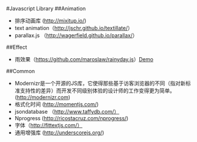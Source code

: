 #Javascript Library
##Animation 
* 排序动画库 (<http://mixitup.io/>)
* text animation（<http://jschr.github.io/textillate/>）
* parallax.js （<http://wagerfield.github.io/parallax/>） 

##Effect
* 雨效果（<https://github.com/maroslaw/rainyday.js>）[Demo](https://github.com/maroslaw/rainyday.js>)

##Common
* Modernizr是一个开源的JS库，它使得那些基于访客浏览器的不同（指对新标准支持性的差异）而开发不同级别体验的设计师的工作变得更为简单。(<http://modernizr.com>)
* 格式化时间 (http://momentjs.com/)
* jsondatabase （http://www.taffydb.com/） 
* Nprogress (http://ricostacruz.com/nprogress/) 
* 字体（http://fittextjs.com/）
* 通用增强库 (http://underscorejs.org/)

